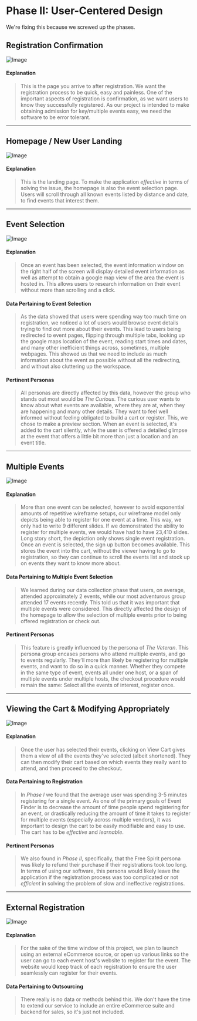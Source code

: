 # Phase II: User-Centered Design

We're fixing this because we screwed up the phases.

## Registration Confirmation
![Image](6.png)  

#### Explanation
> This is the page you arrive to after registration. We want the registration process to be quick, easy and painless. One of the important aspects of registration is confirmation, as we want users to know they successfully registered. As our project is intended to make obtaining admission for key/multiple events easy, we need the software to be error tolerant.

  
-----------
## Homepage / New User Landing
![Image](5.png)  

#### Explanation
> This is the landing page. To make the application *effective* in terms of solving the issue, the homepage is also the event selection page. Users will scroll through all known events listed by distance and date, to find events that interest them.
  
-----------
## Event Selection
![Image](4.png)  

#### Explanation
> Once an event has been selected, the event information window on the right half of the screen will display detailed event information as well as attempt to obtain a google map view of the area the event is hosted in. This allows users to research information on their event without more than scrolling and a click.

#### Data Pertaining to Event Selection
> As the data showed that users were spending way too much time on registration, we noticed a lot of users would browse event details trying to find out more about their events. This lead to users being redirected to event pages, flipping through multiple tabs, looking up the google maps location of the event, reading start times and dates, and many other inefficient things across, sometimes, multiple webpages. This showed us that we need to include as much information about the event as possible without all the redirecting, and without also cluttering up the workspace.

#### Pertinent Personas
> All personas are directly affected by this data, however the group who stands out most would be *The Curious*. The curious user wants to know about what events are available, where they are at, when they are happening and many other details. They want to feel well informed without feeling obligated to build a cart or register. This, we chose to make a preview section. When an event is selected, it's added to the cart silently, while the user is offered a detailed glimpse at the event that offers a little bit more than just a location and an event title.
  
-----------
## Multiple Events
![Image](3.png)  

#### Explanation
> More than one event can be selected, however to avoid exponential amounts of repetitive wireframe setups, our wireframe model only depicts being able to register for one event at a time. This way, we only had to write 9 different slides. If we demonstrated the ability to register for multiple events, we would have had to have 23,410 slides. Long story short, the depiction only shows single event registration. Once an event is selected, the sign up button becomes available. This stores the event into the cart, without the viewer having to go to registration, so they can continue to scroll the events list and stock up on events they want to know more about.

#### Data Pertaining to Multiple Event Selection
> We learned during our data collection phase that users, on average, attended approximately 2 events, while our most adventurous group attended 17 events recently. This told us that it was important that multiple events were considered. This directly affected the design of the homepage to allow the selection of multiple events prior to being offered registration or check out. 

#### Pertinent Personas
> This feature is greatly influenced by the persona of *The Veteran*. This persona group encases persons who attend multiple events, and go to events regularly. They'll more than likely be registering for multiple events, and want to do so in a quick manner. Whether they compete in the same type of event, events all under one host, or a span of multiple events under multiple hosts, the checkout procedure would remain the same: Select all the events of interest, register once.
  
-----------
## Viewing the Cart & Modifying Appropriately
![Image](2.png)  

#### Explanation
> Once the user has selected their events, clicking on View Cart gives them a view of all the events they've selected (albeit shortened). They can then modify their cart based on which events they really want to attend, and then proceed to the checkout.

#### Data Pertaining to Registration
> In *Phase I* we found that the average user was spending 3-5 minutes registering for a single event. As one of the primary goals of Event Finder is to decrease the amount of time people spend registering for an event, or drastically reducing the amount of time it takes to register for multiple events (especially across multiple vendors), it was important to design the cart to be easily modifiable and easy to use. The cart has to be *effective* and *learnable*.

#### Pertinent Personas
> We also found in *Phase II*, specifically, that the Free Spirit persona was likely to refund their purchase if their registrations took too long. In terms of using our software, this persona would likely leave the application if the registration process was too complicated or not *efficient* in solving the problem of slow and ineffective registrations.

  
-----------
## External Registration
![Image](1.png)  

#### Explanation
> For the sake of the time window of this project, we plan to launch using an external eCommerce source, or open up various links so the user can go to each event host's website to register for the event. The website would keep track of each registration to ensure the user seamlessly can register for their events.

#### Data Pertaining to Outsourcing
> There really is no data or methods behind this. We don't have the time to extend our service to include an entire eCommerce suite and backend for sales, so it's just not included.
